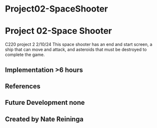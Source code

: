 # Project02-SpaceShooter

# Project 02-Space Shooter
C220 project 2 2/10/24
This space shooter has an end and start screen, a ship that can move and attack, and asteroids that must be destroyed to complete the game.
## Implementation >6 hours
## References 
## Future Development none
## Created by Nate Reininga
